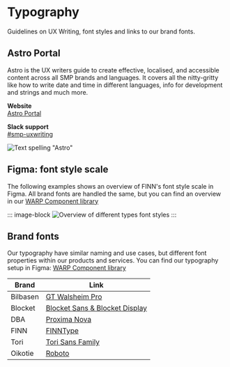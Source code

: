 # Typography
Guidelines on UX Writing, font styles and links to our brand fonts.

## Astro Portal
Astro is the UX writers guide to create effective, localised, and accessible content across all SMP brands and languages. It covers all the nitty-gritty like how to write date and time in different languages, info for development and strings and much more.

**Website**<br>
[Astro Portal](https://zeroheight.com/05b2d7be6/p/3162dd-astro-content-style-guide)

**Slack support**<br> 
[#smp-uxwriting](https://sch-chat.slack.com/archives/C05A5JGK269)

![Text spelling "Astro"](/images/foundations/astro.png)

## Figma: font style scale
The following examples shows an overview of FINN's font style scale in Figma. All brand fonts are handled the same, but you can find an overview in our [WARP Component library](https://www.figma.com/design/oHBCzDdJxHQ6fmFLYWUltf/WARP---Components?node-id=11099-1148)

::: image-block
![Overview of different types font styles](/images/foundations/font-style-scale.png)
:::

## Brand fonts
Our typography have similar naming and use cases, but different font properties within our products and services. You can find our typography setup in Figma: [WARP Component library](https://www.figma.com/design/oHBCzDdJxHQ6fmFLYWUltf/WARP---Components?node-id=11099-1148) 

| Brand    | Link                                                                                                                   |
| -------- | ---------------------------------------------------------------------------------------------------------------------- |
| Bilbasen | [GT Walsheim Pro](https://drive.google.com/file/d/1rP4hJDm19MotFYGKFnhBygLu9fAzbyWB/view?usp=sharing)                  |
| Blocket  | [Blocket Sans & Blocket Display](https://drive.google.com/drive/folders/1rymmBSeVOXei8NgXWTvRKZMrUsv-XQrY?usp=sharing) |
| DBA      | [Proxima Nova](https://drive.google.com/file/d/11hU6LZcJXXuw03OtiSHwgiL8G5N4pvpx/view?usp=sharing)                     |
| FINN     | [FINNType](https://drive.google.com/file/d/1i8GDCRkqrwX9pcYO2rxgLyYupA1cnAaH/view?usp=drive_link)                      |
| Tori     | [Tori Sans Family](https://drive.google.com/file/d/1edpCXS6yaNqxFqr5MQ3sZPLgXhvBrGPY/view?usp=sharing)                 |
| Oikotie  | [Roboto](https://drive.google.com/file/d/1ft2NRkbY-UYcoaq7AGSmUZnNl0TEGC4Q/view?usp=sharing)                                                                                                         |